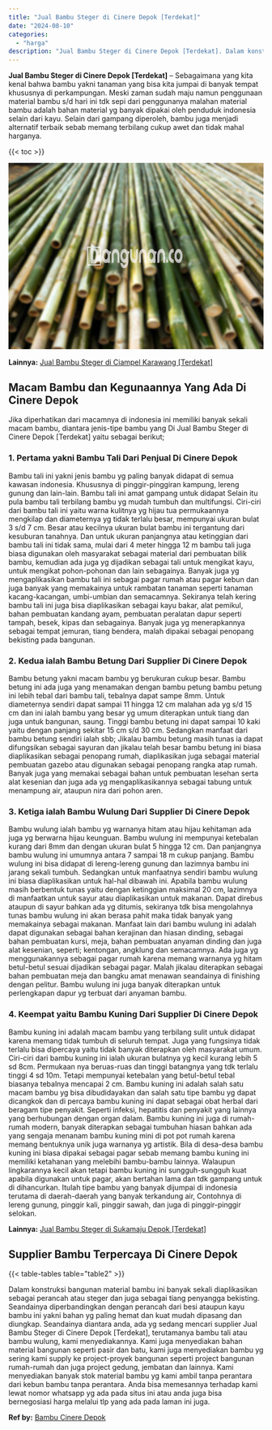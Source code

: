 ```yaml
---
title: "Jual Bambu Steger di Cinere Depok [Terdekat]"
date: "2024-08-10"
categories: 
  - "harga"
description: "Jual Bambu Steger di Cinere Depok [Terdekat]. Dalam konstruksi bangunan material bambu ini banyak sekali diaplikasikan sebagai perancah atau steger dan juga..."
---
```


**Jual Bambu Steger di Cinere Depok \[Terdekat\]** – Sebagaimana yang kita kenal bahwa bambu yakni tanaman yang bisa kita jumpai di banyak tempat khususnya di perkampungan. Meski zaman sudah maju namun penggunaan material bambu s/d hari ini tdk sepi dari penggunanya malahan material bambu adalah bahan material yg banyak dipakai oleh penduduk indonesia selain dari kayu. Selain dari gampang diperoleh, bambu juga menjadi alternatif terbaik sebab memang terbilang cukup awet dan tidak mahal harganya.

{{< toc >}}

![Jual Bambu Steger di Cinere Depok [Terdekat]](/images/jual-bambu-tali-35.png)

**Lainnya:** [Jual Bambu Steger di Ciampel Karawang \[Terdekat\]](https://bambu.bangunan.co/jual-bambu-steger-di-ciampel-karawang-terdekat/)

## Macam Bambu dan Kegunaannya Yang Ada Di Cinere Depok

Jika diperhatikan dari macamnya di indonesia ini memiliki banyak sekali macam bambu, diantara jenis-tipe bambu yang Di Jual Bambu Steger di Cinere Depok \[Terdekat\] yaitu sebagai berikut;

### 1\. Pertama yakni Bambu Tali Dari Penjual Di Cinere Depok

Bambu tali ini yakni jenis bambu yg paling banyak didapat di semua kawasan indonesia. Khususnya di pinggir-pinggiran kampung, lereng gunung dan lain-lain. Bambu tali ini amat gampang untuk didapat Selain itu pula bambu tali terbilang bambu yg mudah tumbuh dan multifungsi. Ciri-ciri dari bambu tali ini yaitu warna kulitnya yg hijau tua permukaannya mengkilap dan diameternya yg tidak terlalu besar, mempunyai ukuran bulat 3 s/d 7 cm. Besar atau kecilnya ukuran bulat bambu ini tergantung dari kesuburan tanahnya. Dan untuk ukuran panjangnya atau ketinggian dari bambu tali ini tidak sama, mulai dari 4 meter hingga 12 m bambu tali juga biasa digunakan oleh masyarakat sebagai material dari pembuatan bilik bambu, kemudian ada juga yg dijadikan sebagai tali untuk mengikat kayu, untuk mengikat pohon-pohonan dan lain sebagainya. Banyak juga yg mengaplikasikan bambu tali ini sebagai pagar rumah atau pagar kebun dan juga banyak yang memakainya untuk rambatan tanaman seperti tanaman kacang-kacangan, umbi-umbian dan semacamnya. Sekiranya telah kering bambu tali ini juga bisa diaplikasikan sebagai kayu bakar, alat pemikul, bahan pembuatan kandang ayam, pembuatan peralatan dapur seperti tampah, besek, kipas dan sebagainya. Banyak juga yg menerapkannya sebagai tempat jemuran, tiang bendera, malah dipakai sebagai penopang bekisting pada bangunan.

### 2\. Kedua ialah Bambu Betung Dari Supplier Di Cinere Depok

Bambu betung yakni macam bambu yg berukuran cukup besar. Bambu betung ini ada juga yang menamakan dengan bambu petung bambu petung ini lebih tebal dari bambu tali, tebalnya dapat sampe 8mm. Untuk diameternya sendiri dapat sampai 11 hingga 12 cm malahan ada yg s/d 15 cm dan ini ialah bambu yang besar yg umum diterapkan untuk tiang dan juga untuk bangunan, saung. Tinggi bambu betung ini dapat sampai 10 kaki yaitu dengan panjang sekitar 15 cm s/d 30 cm. Sedangkan manfaat dari bambu betung sendiri ialah sbb; Jikalau bambu betung masih tunas ia dapat difungsikan sebagai sayuran dan jikalau telah besar bambu betung ini biasa diaplikasikan sebagai penopang rumah, diaplikasikan juga sebagai material pembuatan gazebo atau digunakan sebagai penopang rangka atap rumah. Banyak juga yang memakai sebagai bahan untuk pembuatan lesehan serta alat kesenian dan juga ada yg mengaplikasikannya sebagai tabung untuk menampung air, ataupun nira dari pohon aren.

### 3\. Ketiga ialah Bambu Wulung Dari Supplier Di Cinere Depok

Bambu wulung ialah bambu yg warnanya hitam atau hijau kehitaman ada juga yg berwarna hijau keunguan. Bambu wulung ini mempunyai ketebalan kurang dari 8mm dan dengan ukuran bulat 5 hingga 12 cm. Dan panjangnya bambu wulung ini umumnya antara 7 sampai 18 m cukup panjang. Bambu wulung ini bisa didapat di lereng-lereng gunung dan lazimnya bambu ini jarang sekali tumbuh. Sedangkan untuk manfaatnya sendiri bambu wulung ini biasa diaplikasikan untuk hal-hal dibawah ini. Apabila bambu wulung masih berbentuk tunas yaitu dengan ketinggian maksimal 20 cm, lazimnya di manfaatkan untuk sayur atau diaplikasikan untuk makanan. Dapat direbus ataupun di sayur bahkan ada yg ditumis, sekiranya tdk bisa mengolahnya tunas bambu wulung ini akan berasa pahit maka tidak banyak yang memakainya sebagai makanan. Manfaat lain dari bambu wulung ini adalah dapat digunakan sebagai bahan kerajinan dan hiasan dinding, sebagai bahan pembuatan kursi, meja, bahan pembuatan anyaman dinding dan juga alat kesenian, seperti; kentongan, angklung dan semacamnya. Ada juga yg menggunakannya sebagai pagar rumah karena memang warnanya yg hitam betul-betul sesuai dijadikan sebagai pagar. Malah jikalau diterapkan sebagai bahan pembuatan meja dan bangku amat menawan seandainya di finishing dengan pelitur. Bambu wulung ini juga banyak diterapkan untuk perlengkapan dapur yg terbuat dari anyaman bambu.

### 4\. Keempat yaitu Bambu Kuning Dari Supplier Di Cinere Depok

Bambu kuning ini adalah macam bambu yang terbilang sulit untuk didapat karena memang tidak tumbuh di seluruh tempat. Juga yang fungsinya tidak terlalu bisa dipercaya yaitu tidak banyak diterapkan oleh masyarakat umum. Ciri-ciri dari bambu kuning ini ialah ukuran bulatnya yg kecil kurang lebih 5 sd 8cm. Permukaan nya beruas-ruas dan tinggi batangnya yang tdk terlalu tinggi 4 sd 10m. Tetapi mempunyai ketebalan yang betul-betul tebal biasanya tebalnya mencapai 2 cm. Bambu kuning ini adalah salah satu macam bambu yg bisa dibudidayakan dan salah satu tipe bambu yg dapat dicangkok dan di percaya bambu kuning ini dapat sebagai obat herbal dari beragam tipe penyakit. Seperti infeksi, hepatitis dan penyakit yang lainnya yang berhubungan dengan organ dalam. Bambu kuning ini juga di rumah-rumah modern, banyak diterapkan sebagai tumbuhan hiasan bahkan ada yang sengaja menanam bambu kuning mini di pot pot rumah karena memang bentuknya unik juga warnanya yg artistik. Bila di desa-desa bambu kuning ini biasa dipakai sebagai pagar sebab memang bambu kuning ini memiliki ketahanan yang melebihi bambu-bambu lainnya. Walaupun lingkarannya kecil akan tetapi bambu kuning ini sungguh-sungguh kuat apabila digunakan untuk pagar, akan bertahan lama dan tdk gampang untuk di dihancurkan. Itulah tipe bambu yang banyak dijumpai di indonesia terutama di daerah-daerah yang banyak terkandung air, Contohnya di lereng gunung, pinggir kali, pinggir sawah, dan juga di pinggir-pinggir selokan.

**Lainnya:** [Jual Bambu Steger di Sukamaju Depok \[Terdekat\]](https://bambu.bangunan.co/jual-bambu-steger-di-sukamaju-depok-terdekat/)

## Supplier Bambu Terpercaya Di Cinere Depok

{{< table-tables table="table2" >}}

Dalam konstruksi bangunan material bambu ini banyak sekali diaplikasikan sebagai perancah atau steger dan juga sebagai tiang penyangga bekisting. Seandainya diperbandingkan dengan perancah dari besi ataupun kayu bambu ini yakni bahan yg paling hemat dan kuat mudah dipasang dan diungkap. Seandainya diantara anda, ada yg sedang mencari supplier Jual Bambu Steger di Cinere Depok \[Terdekat\], terutamanya bambu tali atau bambu wulung, kami menyediakannya. Kami juga menyediakan bahan material bangunan seperti pasir dan batu, kami juga menyediakan bambu yg sering kami supply ke project-proyek bangunan seperti project bangunan rumah-rumah dan juga project gedung, jembatan dan lainnya. Kami menyediakan banyak stok material bambu yg kami ambil tanpa perantara dari kebun bambu tanpa perantara. Anda bisa memesannya terhadap kami lewat nomor whatsapp yg ada pada situs ini atau anda juga bisa bernegosiasi harga melalui tlp yang ada pada laman ini juga.

**Ref by:** [Bambu Cinere Depok](https://id.wikipedia.org/wiki/Bambu)
